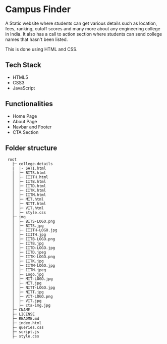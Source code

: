 
# Campus Finder





A Static website where students can get various details such as location, fees, ranking, cutoff scores and many more about any engineering college in India. It also has a call to action section where students can send college names that hasn't been listed.

This is done using HTML and CSS.


## Tech Stack

- HTML5
- CSS3
- JavaScript

## Functionalities

- Home Page
- About Page
- Navbar and Footer
- CTA Section

## Folder structure
```
 root
   ├─ college-details
   |  |- SATI.html
   │  ├─ BITS.html
   │  ├─ IIITH.html
   │  ├─ IITB.html
   │  ├─ IITD.html
   │  ├─ IITK.html
   │  ├─ IITM.html
   │  ├─ MIT.html
   │  ├─ NITT.html
   │  ├─ VIT.html
   │  ├─ style.css
   ├─ img
   │  ├─ BITS-LOGO.png
   │  ├─ BITS.jpg
   │  ├─ IIITH-LOGO.jpg
   │  ├─ IIITH.jpg
   │  ├─ IITB-LOGO.png
   │  ├─ IITB.jpg
   │  ├─ IITD-LOGO.jpg
   │  ├─ IITD.jpeg
   │  ├─ IITK-LOGO.png
   │  ├─ IITK.jpg
   │  ├─ IITM-LOGO.jpg
   │  ├─ IITM.jpeg
   │  ├─ Logo.jpg
   │  ├─ MIT-LOGO.jpg
   │  ├─ MIT.jpg
   │  ├─ NITT-LOGO.jpg
   │  ├─ NITT.jpg
   │  ├─ VIT-LOGO.png
   │  ├─ VIT.jpg
   │  ├─ cta-img.jpg 
   ├─ CNAME
   ├─ LICENSE
   ├─ README.md
   ├─ index.html
   ├─ queries.css
   ├─ script.js
   ├─ style.css
```



